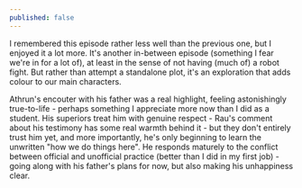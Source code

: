 ```yaml
---
published: false
---
```


I remembered this episode rather less well than the previous one, but I enjoyed it a lot more. It's another in-between episode (something I fear we're in for a lot of), at least in the sense of not having (much of) a robot fight.  But rather than attempt a standalone plot, it's an exploration that adds colour to our main characters.

Athrun's encouter with his father was a real highlight, feeling astonishingly true-to-life - perhaps something I appreciate more now than I did as a student. His superiors treat him with genuine respect - Rau's comment about his testimony has some real warmth behind it - but they don't entirely trust him yet, and more importantly, he's only beginning to learn the unwritten "how we do things here". He responds maturely to the conflict between official and unofficial practice (better than I did in my first job) - going along with his father's plans for now, but also making his unhappiness clear.

